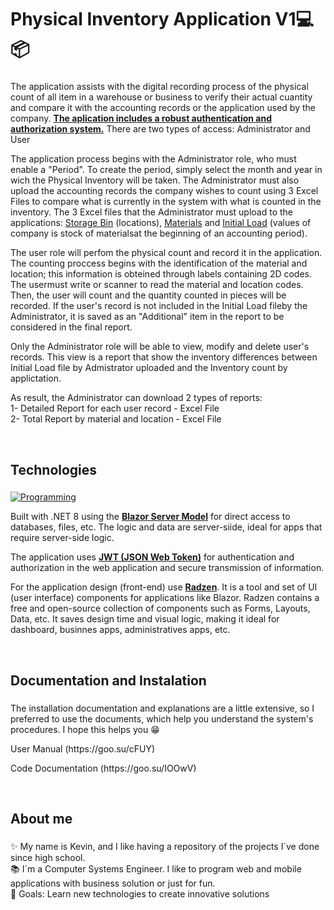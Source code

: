 
<h1 align="left">Physical Inventory Application V1💻📦</h1>

###

<p align="left">The application assists with the digital recording process of the physical count of all item in a warehouse or business to verify their actual cuantity and compare it with the accounting records or the application used by the company. <ins><b>The aplication includes a robust authentication and authorization system.</b></ins> There are two types of access: Administrator and User</p>

<p align="left">The application process begins with the Administrator role, who must enable a "Period". To create the period, simply select the month and year in wich the Physical Inventory will be taken. The Administrator must also upload the accounting records the company wishes to count using 3 Excel Files to compare what is currently in the system with what is counted in the inventory. The 3 Excel files that the Administrator must upload to the applications: <ins>Storage Bin</ins> (locations), <ins>Materials</ins> and <ins>Initial Load</ins> (values of company is stock of materialsat the beginning of an accounting period).</p>

<p align="left">The user role will perfom the physical count and record it in the application. The counting proccess begins with the identification of the material and location; this information is obteined through labels containing 2D codes. The usermust write or scanner to read the material and location codes. Then, the user will count and the quantity counted in pieces will be recorded. If the user's record is not included in the Initial Load fileby the Administrator, it is saved as an "Additional" item in the report to be considered in the final report. </p>

<p align="left">Only the Administrator role will be able to view, modify and delete user's records. This view is a report that show the inventory differences between Initial Load file by Admistrator uploaded and the Inventory count by applictation.</p>

<p align="left">As result, the Administrator can download 2 types of reports:<br/>1- Detailed Report for each user record - Excel File<br/>2- Total Report by material and location - Excel File</p>

<br/>

###


<h2 align="left">Technologies</h2>

###

[![Programming](https://skillicons.dev/icons?i=cs,net,visualstudio)](https://skillicons.dev)
<!--<div align="left">
  <img src="https://cdn.jsdelivr.net/gh/devicons/devicon/icons/csharp/csharp-original.svg" alt="csharp logo"  />
  <img width="2" />
  <img src="https://cdn.jsdelivr.net/gh/devicons/devicon/icons/bootstrap/bootstrap-original.svg" alt="bootstrap logo"  />
  <img width="12" />
  <img src="https://cdn.jsdelivr.net/gh/devicons/devicon/icons/visualstudio/visualstudio-plain.svg" alt="visualstudio logo"  />
</div>-->
<p align="left">Built with .NET 8 using the <ins><b>Blazor Server Model</b></ins> for direct access to databases, files, etc. The logic and data are server-siide, ideal for apps that require server-side logic. </p>
<p align="left">The application uses  <ins><b>JWT (JSON Web Token)</b></ins> for authentication and authorization in the web application and secure transmission of information. </p>
<p align="left">For the application design (front-end) use <ins><b>Radzen</b></ins>. It is a tool and set of UI (user interface) components for applications like Blazor. Radzen contains a free and open-source collection of components such as Forms, Layouts, Data, etc. It saves design time and visual logic, making it ideal for dashboard, businnes apps, administratives apps, etc.</p>
<br/>

###

<h2 align="left">Documentation and Instalation</h2>

###

<div align="left">
  <p align="left">The installation documentation and explanations are a little extensive, so I preferred to use the documents, which help you understand the system's procedures. I hope this helps you 😁 </p>
  <p align="left"> User Manual (https://goo.su/cFUY)</p>
  <p align="left"> Code Documentation (https://goo.su/IOOwV)</p>
</div>
<br/>

<h2 align="left">About me</h2>

###

<p align="left">✨ My name is Kevin, and I like having a repository of the projects I´ve done since high school.
  <br>
  📚 I´m a Computer Systems Engineer. I like to program web and mobile applications with business solution or just for fun.
  <br>
  🎯 Goals: Learn new technologies to create innovative solutions
  </p>


